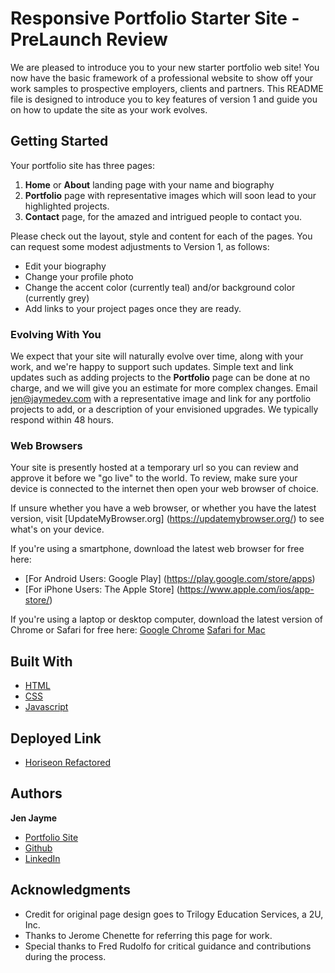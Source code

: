 # Responsive Portfolio Starter Site - PreLaunch Review

We are pleased to introduce you to your new starter portfolio web site! You now have the basic framework of a professional website to show off your work samples to prospective employers, clients and partners.  This README file is designed to introduce you to key features of version 1 and guide you on how to update the site as your work evolves.

## Getting Started

Your portfolio site has three pages: 
1. **Home** or **About** landing page with your name and biography
2. **Portfolio** page with representative images which will soon lead to your highlighted projects.
3. **Contact** page, for the amazed and intrigued people to contact you.  

Please check out the layout, style and content for each of the pages. You can request some modest adjustments to Version 1, as follows:

* Edit your biography
* Change your profile photo 
* Change the accent color (currently teal) and/or background color (currently grey)  
* Add links to your project pages once they are ready.

### Evolving With You

We expect that your site will naturally evolve over time, along with your work, and we're happy to support such updates. Simple text and link updates such as adding projects to the **Portfolio** page can be done at no charge, and we will give you an estimate for more complex changes. Email <jen@jaymedev.com> with a representative image and link for any portfolio projects to add, or a description of your envisioned upgrades. We typically respond within 48 hours.

### Web Browsers

Your site is presently hosted at a temporary url so you can review and approve it before we "go live" to the world. To review, make sure your device is connected to the internet then open your web browser of choice. 

If unsure whether you have a web browser, or whether you have the latest version, visit [UpdateMyBrowser.org] (https://updatemybrowser.org/) to see what's on your device.

If you're using a smartphone, download the latest web browser for free here:
* [For Android Users: Google Play] (https://play.google.com/store/apps)
* [For iPhone Users: The Apple Store] (https://www.apple.com/ios/app-store/)

If you're using a laptop or desktop computer, download the latest version of Chrome or Safari for free here:
[Google Chrome](https://www.google.com/chrome)
[Safari for Mac](https://support.apple.com/en-us/HT204416)

## Built With

* [HTML](https://developer.mozilla.org/en-US/docs/Web/HTML)
* [CSS](https://developer.mozilla.org/en-US/docs/Web/CSS)
* [Javascript](https://developer.mozilla.org/en-US/docs/Web/JavaScript)

## Deployed Link

* [Horiseon Refactored](https://jenjayme.github.io/responsive-portfolio/)

## Authors

**Jen Jayme** 
- [Portfolio Site](www.jaymedev.com)
- [Github](https://github.com/jenjayme)
- [LinkedIn](https://www.linkedin.com/jenjayme)

## Acknowledgments
* Credit for original page design goes to Trilogy Education Services, a 2U, Inc.
* Thanks to Jerome Chenette for referring this page for work.
* Special thanks to Fred Rudolfo for critical guidance and contributions during the process.

